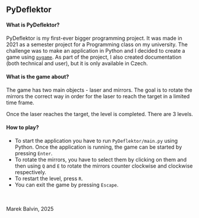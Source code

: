 ## PyDeflektor
#### What is PyDeflektor?
PyDeflektor is my first-ever bigger programming project. It was made in 2021 as a semester project for a Programming class on my university. The challenge was to make an application in Python and I decided to create a game using [`pygame`](https://www.pygame.org/docs/). As part of the project, I also created documentation (both technical and user), but it is only available in Czech. 

#### What is the game about?
The game has two main objects - laser and mirrors. The goal is to rotate the mirrors the correct way in order for the laser to reach the target in a limited time frame. 

Once the laser reaches the target, the level is completed. There are 3 levels.

#### How to play?
- To start the application you have to run `PyDeflektor/main.py` using Python. Once the application is running, the game can be started by pressing `Enter`.
- To rotate the mirrors, you have to select them by clicking on them and then using `Q` and `E` to rotate the mirrors counter clockwise and clockwise respectively.
- To restart the level, press `R`.
- You can exit the game by pressing `Escape`.

 
<br />
<br />
Marek Balvin, 2025
